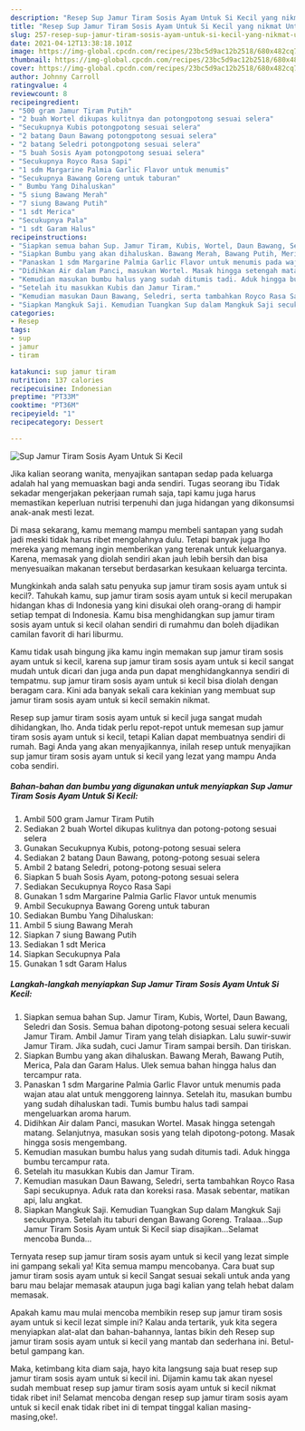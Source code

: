 ```yaml
---
description: "Resep Sup Jamur Tiram Sosis Ayam Untuk Si Kecil yang nikmat Untuk Jualan"
title: "Resep Sup Jamur Tiram Sosis Ayam Untuk Si Kecil yang nikmat Untuk Jualan"
slug: 257-resep-sup-jamur-tiram-sosis-ayam-untuk-si-kecil-yang-nikmat-untuk-jualan
date: 2021-04-12T13:38:18.101Z
image: https://img-global.cpcdn.com/recipes/23bc5d9ac12b2518/680x482cq70/sup-jamur-tiram-sosis-ayam-untuk-si-kecil-foto-resep-utama.jpg
thumbnail: https://img-global.cpcdn.com/recipes/23bc5d9ac12b2518/680x482cq70/sup-jamur-tiram-sosis-ayam-untuk-si-kecil-foto-resep-utama.jpg
cover: https://img-global.cpcdn.com/recipes/23bc5d9ac12b2518/680x482cq70/sup-jamur-tiram-sosis-ayam-untuk-si-kecil-foto-resep-utama.jpg
author: Johnny Carroll
ratingvalue: 4
reviewcount: 8
recipeingredient:
- "500 gram Jamur Tiram Putih"
- "2 buah Wortel dikupas kulitnya dan potongpotong sesuai selera"
- "Secukupnya Kubis potongpotong sesuai selera"
- "2 batang Daun Bawang potongpotong sesuai selera"
- "2 batang Seledri potongpotong sesuai selera"
- "5 buah Sosis Ayam potongpotong sesuai selera"
- "Secukupnya Royco Rasa Sapi"
- "1 sdm Margarine Palmia Garlic Flavor untuk menumis"
- "Secukupnya Bawang Goreng untuk taburan"
- " Bumbu Yang Dihaluskan"
- "5 siung Bawang Merah"
- "7 siung Bawang Putih"
- "1 sdt Merica"
- "Secukupnya Pala"
- "1 sdt Garam Halus"
recipeinstructions:
- "Siapkan semua bahan Sup. Jamur Tiram, Kubis, Wortel, Daun Bawang, Seledri dan Sosis. Semua bahan dipotong-potong sesuai selera kecuali Jamur Tiram. Ambil Jamur Tiram yang telah disiapkan. Lalu suwir-suwir Jamur Tiram. Jika sudah, cuci Jamur Tiram sampai bersih. Dan tiriskan."
- "Siapkan Bumbu yang akan dihaluskan. Bawang Merah, Bawang Putih, Merica, Pala dan Garam Halus. Ulek semua bahan hingga halus dan tercampur rata."
- "Panaskan 1 sdm Margarine Palmia Garlic Flavor untuk menumis pada wajan atau alat untuk menggoreng lainnya. Setelah itu, masukan bumbu yang sudah dihaluskan tadi. Tumis bumbu halus tadi sampai mengeluarkan aroma harum."
- "Didihkan Air dalam Panci, masukan Wortel. Masak hingga setengah matang. Selanjutnya, masukan sosis yang telah dipotong-potong. Masak hingga sosis mengembang."
- "Kemudian masukan bumbu halus yang sudah ditumis tadi. Aduk hingga bumbu tercampur rata."
- "Setelah itu masukkan Kubis dan Jamur Tiram."
- "Kemudian masukan Daun Bawang, Seledri, serta tambahkan Royco Rasa Sapi secukupnya. Aduk rata dan koreksi rasa. Masak sebentar, matikan api, lalu angkat."
- "Siapkan Mangkuk Saji. Kemudian Tuangkan Sup dalam Mangkuk Saji secukupnya. Setelah itu taburi dengan Bawang Goreng. Tralaaa...Sup Jamur Tiram Sosis Ayam untuk Si Kecil siap disajikan...Selamat mencoba Bunda..."
categories:
- Resep
tags:
- sup
- jamur
- tiram

katakunci: sup jamur tiram 
nutrition: 137 calories
recipecuisine: Indonesian
preptime: "PT33M"
cooktime: "PT36M"
recipeyield: "1"
recipecategory: Dessert

---
```



![Sup Jamur Tiram Sosis Ayam Untuk Si Kecil](https://img-global.cpcdn.com/recipes/23bc5d9ac12b2518/680x482cq70/sup-jamur-tiram-sosis-ayam-untuk-si-kecil-foto-resep-utama.jpg)

Jika kalian seorang wanita, menyajikan santapan sedap pada keluarga adalah hal yang memuaskan bagi anda sendiri. Tugas seorang ibu Tidak sekadar mengerjakan pekerjaan rumah saja, tapi kamu juga harus memastikan keperluan nutrisi terpenuhi dan juga hidangan yang dikonsumsi anak-anak mesti lezat.

Di masa  sekarang, kamu memang mampu membeli santapan yang sudah jadi meski tidak harus ribet mengolahnya dulu. Tetapi banyak juga lho mereka yang memang ingin memberikan yang terenak untuk keluarganya. Karena, memasak yang diolah sendiri akan jauh lebih bersih dan bisa menyesuaikan makanan tersebut berdasarkan kesukaan keluarga tercinta. 



Mungkinkah anda salah satu penyuka sup jamur tiram sosis ayam untuk si kecil?. Tahukah kamu, sup jamur tiram sosis ayam untuk si kecil merupakan hidangan khas di Indonesia yang kini disukai oleh orang-orang di hampir setiap tempat di Indonesia. Kamu bisa menghidangkan sup jamur tiram sosis ayam untuk si kecil olahan sendiri di rumahmu dan boleh dijadikan camilan favorit di hari liburmu.

Kamu tidak usah bingung jika kamu ingin memakan sup jamur tiram sosis ayam untuk si kecil, karena sup jamur tiram sosis ayam untuk si kecil sangat mudah untuk dicari dan juga anda pun dapat menghidangkannya sendiri di tempatmu. sup jamur tiram sosis ayam untuk si kecil bisa diolah dengan beragam cara. Kini ada banyak sekali cara kekinian yang membuat sup jamur tiram sosis ayam untuk si kecil semakin nikmat.

Resep sup jamur tiram sosis ayam untuk si kecil juga sangat mudah dihidangkan, lho. Anda tidak perlu repot-repot untuk memesan sup jamur tiram sosis ayam untuk si kecil, tetapi Kalian dapat membuatnya sendiri di rumah. Bagi Anda yang akan menyajikannya, inilah resep untuk menyajikan sup jamur tiram sosis ayam untuk si kecil yang lezat yang mampu Anda coba sendiri.

<!--inarticleads1-->

##### Bahan-bahan dan bumbu yang digunakan untuk menyiapkan Sup Jamur Tiram Sosis Ayam Untuk Si Kecil:

1. Ambil 500 gram Jamur Tiram Putih
1. Sediakan 2 buah Wortel dikupas kulitnya dan potong-potong sesuai selera
1. Gunakan Secukupnya Kubis, potong-potong sesuai selera
1. Sediakan 2 batang Daun Bawang, potong-potong sesuai selera
1. Ambil 2 batang Seledri, potong-potong sesuai selera
1. Siapkan 5 buah Sosis Ayam, potong-potong sesuai selera
1. Sediakan Secukupnya Royco Rasa Sapi
1. Gunakan 1 sdm Margarine Palmia Garlic Flavor untuk menumis
1. Ambil Secukupnya Bawang Goreng untuk taburan
1. Sediakan  Bumbu Yang Dihaluskan:
1. Ambil 5 siung Bawang Merah
1. Siapkan 7 siung Bawang Putih
1. Sediakan 1 sdt Merica
1. Siapkan Secukupnya Pala
1. Gunakan 1 sdt Garam Halus




<!--inarticleads2-->

##### Langkah-langkah menyiapkan Sup Jamur Tiram Sosis Ayam Untuk Si Kecil:

1. Siapkan semua bahan Sup. Jamur Tiram, Kubis, Wortel, Daun Bawang, Seledri dan Sosis. Semua bahan dipotong-potong sesuai selera kecuali Jamur Tiram. Ambil Jamur Tiram yang telah disiapkan. Lalu suwir-suwir Jamur Tiram. Jika sudah, cuci Jamur Tiram sampai bersih. Dan tiriskan.
1. Siapkan Bumbu yang akan dihaluskan. Bawang Merah, Bawang Putih, Merica, Pala dan Garam Halus. Ulek semua bahan hingga halus dan tercampur rata.
1. Panaskan 1 sdm Margarine Palmia Garlic Flavor untuk menumis pada wajan atau alat untuk menggoreng lainnya. Setelah itu, masukan bumbu yang sudah dihaluskan tadi. Tumis bumbu halus tadi sampai mengeluarkan aroma harum.
1. Didihkan Air dalam Panci, masukan Wortel. Masak hingga setengah matang. Selanjutnya, masukan sosis yang telah dipotong-potong. Masak hingga sosis mengembang.
1. Kemudian masukan bumbu halus yang sudah ditumis tadi. Aduk hingga bumbu tercampur rata.
1. Setelah itu masukkan Kubis dan Jamur Tiram.
1. Kemudian masukan Daun Bawang, Seledri, serta tambahkan Royco Rasa Sapi secukupnya. Aduk rata dan koreksi rasa. Masak sebentar, matikan api, lalu angkat.
1. Siapkan Mangkuk Saji. Kemudian Tuangkan Sup dalam Mangkuk Saji secukupnya. Setelah itu taburi dengan Bawang Goreng. Tralaaa...Sup Jamur Tiram Sosis Ayam untuk Si Kecil siap disajikan...Selamat mencoba Bunda...




Ternyata resep sup jamur tiram sosis ayam untuk si kecil yang lezat simple ini gampang sekali ya! Kita semua mampu mencobanya. Cara buat sup jamur tiram sosis ayam untuk si kecil Sangat sesuai sekali untuk anda yang baru mau belajar memasak ataupun juga bagi kalian yang telah hebat dalam memasak.

Apakah kamu mau mulai mencoba membikin resep sup jamur tiram sosis ayam untuk si kecil lezat simple ini? Kalau anda tertarik, yuk kita segera menyiapkan alat-alat dan bahan-bahannya, lantas bikin deh Resep sup jamur tiram sosis ayam untuk si kecil yang mantab dan sederhana ini. Betul-betul gampang kan. 

Maka, ketimbang kita diam saja, hayo kita langsung saja buat resep sup jamur tiram sosis ayam untuk si kecil ini. Dijamin kamu tak akan nyesel sudah membuat resep sup jamur tiram sosis ayam untuk si kecil nikmat tidak ribet ini! Selamat mencoba dengan resep sup jamur tiram sosis ayam untuk si kecil enak tidak ribet ini di tempat tinggal kalian masing-masing,oke!.

